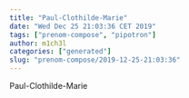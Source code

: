 ```yaml
---
title: "Paul-Clothilde-Marie"
date: "Wed Dec 25 21:03:36 CET 2019"
tags: ["prenom-compose", "pipotron"]
author: m1ch3l
categories: ["generated"]
slug: "prenom-compose/2019-12-25-21:03:36"
---
```


Paul-Clothilde-Marie
